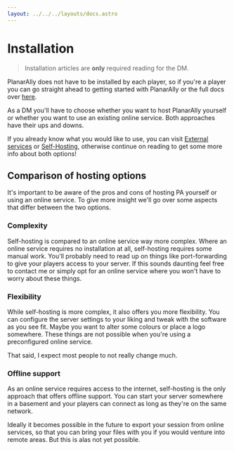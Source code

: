 ```yaml
---
layout: ../../../layouts/docs.astro
---
```


# Installation

> Installation articles are **only** required reading for the DM.

PlanarAlly does not have to be installed by each player, so if you're a player you can go straight ahead to getting started with PlanarAlly or the full docs over [here](/docs/).

As a DM you'll have to choose whether you want to host PlanarAlly yourself or whether you want to use an existing online service. Both approaches have their ups and downs.

If you already know what you would like to use, you can visit [External services](/server/setup/external/) or [Self-Hosting](/server/setup/self-hosting), otherwise continue on reading to get some more info about both options!

## Comparison of hosting options

It's important to be aware of the pros and cons of hosting PA yourself or using an online service.
To give more insight we'll go over some aspects that differ between the two options.

### Complexity

Self-hosting is compared to an online service way more complex. Where an online service requires no installation at all, self-hosting requires some manual work. You'll probably need to read up on things like port-forwarding to give your players access to your server. If this sounds daunting feel free to contact me or simply opt for an online service where you won't have to worry about these things.

### Flexibility

While self-hosting is more complex, it also offers you more flexibility. You can configure the server settings to your liking and tweak with the software as you see fit. Maybe you want to alter some colours or place a logo somewhere. These things are not possible when you're using a preconfigured online service.

That said, I expect most people to not really change much.

### Offline support

As an online service requires access to the internet, self-hosting is the only approach that offers offline support. You can start your server somewhere in a basement and your players can connect as long as they're on the same network.

Ideally it becomes possible in the future to export your session from online services, so that you can bring your files with you if you would venture into remote areas. But this is alas not yet possible.
